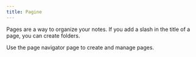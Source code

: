 ```yaml
---
title: Pagine
---
```


Pages are a way to organize your notes.
If you add a slash in the title of a page, you can create folders.

Use the page navigator page to create and manage pages.
